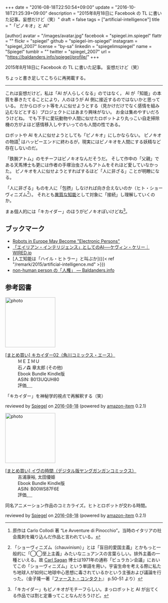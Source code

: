 +++
date = "2016-08-18T22:50:54+09:00"
update = "2016-10-18T21:25:39+09:00"
description = "2015年8月18日に Facebook の TL に書いた記事。妄想だけど（笑）"
draft = false
tags = ["artificial-intelligence"]
title = "「ピノキオ」と AI"

[author]
  avatar = "/images/avatar.jpg"
  facebook = "spiegel.im.spiegel"
  flattr = ""
  flickr = "spiegel"
  github = "spiegel-im-spiegel"
  instagram = "spiegel_2007"
  license = "by-sa"
  linkedin = "spiegelimspiegel"
  name = "Spiegel"
  tumblr = ""
  twitter = "spiegel_2007"
  url = "https://baldanders.info/spiegel/profile/"
+++

2015年8月18日に Facebook の TL に書いた記事。
妄想だけど（笑）

ちょっと書き足してこちらに再掲載する。

----

これは妄想だけど，私は「AI が人らしくなる」のではなく， AI が「知能」の本質を暴きたてることにより，人のほうが AI 側に接近するのではないかと思っている。
だからロボット等を人に似せようとする（見かけだけでなく感情を組み込むなどとする）プロジェクトにはあまり興味がない。
お金は集めやすいだろうけどね。
でも下手に愛玩動物や人間に似せたロボットより丸っこい自走掃除機の方がよほど感情移入しやすいってのも人間の性である。

ロボットや AI を人に似せようとしても「ピノキオ」にしかならない。
ピノキオの物語[^pp] はハッピーエンドに終わるが，現実にはピノキオを人間にする妖精など存在しないのだ。

[^pp]: 原作は Carlo Collodi 著 “Le Avventure di Pinocchio”。当時のイタリアの社会風刺を織り込んだ作品と言われている。

「鉄腕アトム」のモチーフはピノキオなんだそうだ。
そして作中の「父親」である天馬博士も更には作者の手塚治虫さんもアトムをそれほど愛していなかった。
ピノキオを人に似せようとすればするほど「人に非ざる」ことが明瞭になる。

「人に非ざる」ものを人に「包摂」しなければ向き合えないのか（ヒト・ショーヴィニズム[^hc]）。
それとも[異質な知能](http://wired.jp/2016/07/06/kk-column-1/ "「エイリアン・インテリジェンス」としてのAI──ケヴィン・ケリー｜WIRED.jp")として対象に「接続」し理解していくのか。

[^hc]: 「ショーヴィニズム（chauvinism）」とは「盲目的愛国主義」とかもっと一般的に「◯◯至上主義」みたいなニュアンスの言葉らしい。排外主義の一種といえる。故 [Carl Sagan](https://en.wikipedia.org/wiki/Carl_Sagan "Carl Sagan - Wikipedia, the free encyclopedia") 博士は1971年の通称「ビュラカン会議」においてこの「ショーヴィニズム」という単語を用い，宇宙生命を考える際に私たち地球人が如何に地球中心思想に毒されているかという主張および議論を行った。（金子隆一著『[ファースト・コンタクト](https://www.amazon.co.jp/exec/obidos/ASIN/4166600044/baldandersinf-22/)』 p.50-51 より）

まぁ個人的には「キカイダー」のほうがピノキオぽいけどね[^p]。

[^p]: 「キカイダー」もピノキオがモチーフらしい。まっロボットと AI が出てくる作品では割と定番ってことなんだろうけど。

## ブックマーク

- [Robots in Europe May Become "Electronic Persons"](http://futurism.com/robots-in-europe-may-become-electronic-persons/)
- [「エイリアン・インテリジェンス」としてのAI──ケヴィン・ケリー｜WIRED.jp](http://wired.jp/2016/07/06/kk-column-1/)
- [人工知能は「ハイル・ヒトラー」と叫ぶか]({{< ref "/remark/2015/artificial-intelligence.md" >}})
- [non-human person の「人権」 — Baldanders.info](https://baldanders.info/spiegel/log2/000788.shtml)

## 参考図書

<div class="hreview">
  <div class="photo"><a class="item url" href="https://www.amazon.co.jp/%E3%81%BE%E3%81%A8%E3%82%81%E8%B2%B7%E3%81%84-%E3%82%AD%E3%82%AB%E3%82%A4%E3%83%80%E3%83%BC02%EF%BC%88%E8%A7%92%E5%B7%9D%E3%82%B3%E3%83%9F%E3%83%83%E3%82%AF%E3%82%B9%E3%83%BB%E3%82%A8%E3%83%BC%E3%82%B9%EF%BC%89/dp/B013UQUH80?SubscriptionId=AKIAJYVUJ3DMTLAECTHA&tag=baldandersinf-22&linkCode=xm2&camp=2025&creative=165953&creativeASIN=B013UQUH80"><img src="https://images-fe.ssl-images-amazon.com/images/I/C1RBaQMQg4S._SL160_.png" width="160" alt="photo"></a></div>
  <dl class="fn">
    <dt><a href="https://www.amazon.co.jp/%E3%81%BE%E3%81%A8%E3%82%81%E8%B2%B7%E3%81%84-%E3%82%AD%E3%82%AB%E3%82%A4%E3%83%80%E3%83%BC02%EF%BC%88%E8%A7%92%E5%B7%9D%E3%82%B3%E3%83%9F%E3%83%83%E3%82%AF%E3%82%B9%E3%83%BB%E3%82%A8%E3%83%BC%E3%82%B9%EF%BC%89/dp/B013UQUH80?SubscriptionId=AKIAJYVUJ3DMTLAECTHA&tag=baldandersinf-22&linkCode=xm2&camp=2025&creative=165953&creativeASIN=B013UQUH80">[まとめ買い] キカイダー02（角川コミックス・エース）</a></dt>
	<dd>ＭＥＩＭＵ</dd>
	<dd>石ノ森 章太郎 (その他)</dd>
    <dd></dd>
    <dd>Ebook Bundle Kindle版</dd>
    <dd>ASIN: B013UQUH80</dd>
    <dd>評価<abbr class="rating fa-sm" title="4">&nbsp;<i class="fas fa-star"></i>&nbsp;<i class="fas fa-star"></i>&nbsp;<i class="fas fa-star"></i>&nbsp;<i class="fas fa-star"></i>&nbsp;<i class="far fa-star"></i></abbr></dd>
  </dl>
  <p class="description">「キカイダー」を神秘学的視点で再解釈する（笑）</p>
  <p class="powered-by" >reviewed by <a href='#maker' class='reviewer'>Spiegel</a> on <abbr class="dtreviewed" title="2016-08-18">2016-08-18</abbr> (powered by <a href="https://github.com/spiegel-im-spiegel/amazon-item" >amazon-item</a> 0.2.1)</p>
</div>

<div class="hreview">
  <div class="photo"><a class="item url" href="https://www.amazon.co.jp/%E3%81%BE%E3%81%A8%E3%82%81%E8%B2%B7%E3%81%84-%E3%82%A4%E3%83%B4%E3%81%AE%E6%99%82%E9%96%93%EF%BC%88%E3%83%87%E3%82%B8%E3%82%BF%E3%83%AB%E7%89%88%E3%83%A4%E3%83%B3%E3%82%B0%E3%82%AC%E3%83%B3%E3%82%AC%E3%83%B3%E3%82%B3%E3%83%9F%E3%83%83%E3%82%AF%E3%82%B9%EF%BC%89/dp/B00WS87F6E?SubscriptionId=AKIAJYVUJ3DMTLAECTHA&tag=baldandersinf-22&linkCode=xm2&camp=2025&creative=165953&creativeASIN=B00WS87F6E"><img src="https://images-fe.ssl-images-amazon.com/images/I/D1thZQuixAS._SL160_.png" width="160" alt="photo"></a></div>
  <dl class="fn">
    <dt><a href="https://www.amazon.co.jp/%E3%81%BE%E3%81%A8%E3%82%81%E8%B2%B7%E3%81%84-%E3%82%A4%E3%83%B4%E3%81%AE%E6%99%82%E9%96%93%EF%BC%88%E3%83%87%E3%82%B8%E3%82%BF%E3%83%AB%E7%89%88%E3%83%A4%E3%83%B3%E3%82%B0%E3%82%AC%E3%83%B3%E3%82%AC%E3%83%B3%E3%82%B3%E3%83%9F%E3%83%83%E3%82%AF%E3%82%B9%EF%BC%89/dp/B00WS87F6E?SubscriptionId=AKIAJYVUJ3DMTLAECTHA&tag=baldandersinf-22&linkCode=xm2&camp=2025&creative=165953&creativeASIN=B00WS87F6E">[まとめ買い] イヴの時間（デジタル版ヤングガンガンコミックス）</a></dt>
	<dd>吉浦康裕, 太田優姫</dd>
    <dd></dd>
    <dd>Ebook Bundle Kindle版</dd>
    <dd>ASIN: B00WS87F6E</dd>
    <dd>評価<abbr class="rating fa-sm" title="4">&nbsp;<i class="fas fa-star"></i>&nbsp;<i class="fas fa-star"></i>&nbsp;<i class="fas fa-star"></i>&nbsp;<i class="fas fa-star"></i>&nbsp;<i class="far fa-star"></i></abbr></dd>
  </dl>
  <p class="description">同名アニメーション作品のコミカライズ。ヒトとロボットが交わる時間。</p>
  <p class="powered-by" >reviewed by <a href='#maker' class='reviewer'>Spiegel</a> on <abbr class="dtreviewed" title="2016-08-18">2016-08-18</abbr> (powered by <a href="https://github.com/spiegel-im-spiegel/amazon-item" >amazon-item</a> 0.2.1)</p>
</div>
